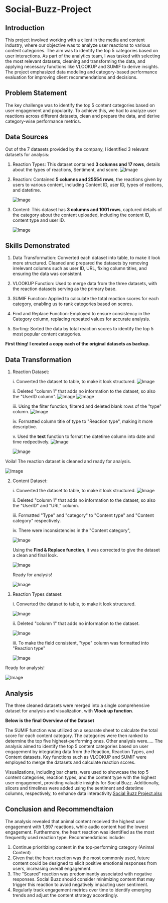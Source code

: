 # Social-Buzz-Project
## Introduction
This project involved working with a client in the media and content industry, where our objective was to analyze user reactions to various content categories. The aim was to identify the top 5 categories based on user interactions. As part of the analytics team, I was tasked with selecting the most relevant datasets, cleaning and transforming the data, and applying necessary functions like VLOOKUP and SUMIF to derive insights. The project emphasized data modeling and category-based performance evaluation for improving client recommendations and decisions.

## Problem Statement
The key challenge was to identify the top 5 content categories based on user engagement and popularity. To achieve this, we had to analyze user reactions across different datasets, clean and prepare the data, and derive category-wise performance metrics.

## Data Sources
 Out of the 7 datasets provided by the company, I identified 3 relevant datasets for analysis:
 1. Reaction Types: This dataset contained **3 columns and 17 rows**, details about the types of reactions, Sentiment, and score.
      ![Image](https://github.com/user-attachments/assets/3baf4fc8-76a5-4f50-8d52-5167be70001c)

 3. Reaction: Contained **5 columns and 25554 rows**, the reactions given by users to various content, including Content ID, user ID, types of reations, and datetime.

     ![Image](https://github.com/user-attachments/assets/0dcacea5-d837-4550-9ea3-455df22a52d6)
 
 5. Content: This dataset has **3 columns and 1001 rows**, captured details of the category about the content uploaded, including the content ID, content type and user ID.

     ![Image](https://github.com/user-attachments/assets/6608c7e2-5231-47db-943e-566253bc5c3c)

## Skills Demonstrated
1. Data Transformation: Converted each dataset into table, to make it look more structured. Cleaned and prepared the datasets by removing irrelevant columns such as user ID, URL, fixing column titles, and ensuring the data was consistent.

3. VLOOKUP Function: Used to merge data from the three datasets, with the reaction datasets serving as the primary base.
   
4. SUMIF Function: Applied to calculate the total reaction scores for each category, enabling us to rank categories based on scores.

5. Find and Replace Function: Employed to ensure consistency in the Category column, replacing repeated values for accurate analysis.

6. Sorting: Sorted the data by total reaction scores to identify the top 5 most popular content categories.

**First thing! I created a copy each of the original datasets as backup.**

## Data Transformation
1. Reaction Dataset:
   
   i. Converted the dataset to table, to make it look structured.
       ![Image](https://github.com/user-attachments/assets/2391fa17-cac6-4a55-9986-dc6d79314e84)

   ii. Deleted "column 1" that adds no information to the dataset, so also the "UserID column".
     ![Image](https://github.com/user-attachments/assets/9f371f91-f794-4cf8-9238-dff4fcfabbae)  ![Image](https://github.com/user-attachments/assets/c41a06f0-edd3-4efa-ae28-1e70948b94cc)

   iii. Using the filter function, filtered and deleted blank rows of the "type" column.
      ![Image](https://github.com/user-attachments/assets/ae5a85e1-941b-4cce-8ab6-fcec5a13067f)

   iv. Formatted column title of type to "Reaction type", making it more descriptive.   

    v. Used the **text** function to fornat the datetime column into date and time redpectively.
      ![Image](https://github.com/user-attachments/assets/2d28085d-77ad-415b-97ef-2ef940b896ce)

      ![Image](https://github.com/user-attachments/assets/0b266306-6d3c-4912-a044-ad8c983aab44)

Voila! The reaction dataset is cleaned and ready for analysis.
  
   ![Image](https://github.com/user-attachments/assets/c5914fdf-f1b3-4b17-83b3-0357512ca456)

2. Content Dataset:
   
   i. Converted the dataset to table, to make it look structured.
      ![Image](https://github.com/user-attachments/assets/dd1552cb-c2bf-45a5-8974-09ef0875a21e)

   ii. Deleted "column 1" that adds no information to the dataset, so also the "UserID" and "URL" column.
    
   iii. Formatted "Type" and "category" to "Content type" and "Content category" respectively.

   iv. There were inconsistencies in the "Content category",
   
     ![Image](https://github.com/user-attachments/assets/afae8a58-4857-4ed0-92db-56abdeba2f2c)

     Using the **Find & Replace function**, it was corrected to give the dataset a clean and final look.

     ![Image](https://github.com/user-attachments/assets/83787cae-ca41-4486-96d7-7c6787b1fc69)
   
   Ready for analysis!
   
     ![Image](https://github.com/user-attachments/assets/d02a30e8-fdc0-44ec-a88b-c2dab2a2c88b)

4. Reaction Types dataset:
   
   i. Converted the dataset to table, to make it look structured.
   
    ![Image](https://github.com/user-attachments/assets/fbe64dc9-9ec4-41ae-a6dd-fe19d35ac0a8)

   ii. Deleted "column 1" that adds no information to the dataset.
   
    ![Image](https://github.com/user-attachments/assets/8c4aa68d-4007-4e69-8496-7b675d7a4f85)
        
   iii. To make the field consistent, "type" column was formatted into "Reaction type"
 
    ![Image](https://github.com/user-attachments/assets/f5e5c632-e75a-4283-b09a-300454eea4d1)

Ready for analysis!

  ![Image](https://github.com/user-attachments/assets/f5e5c632-e75a-4283-b09a-300454eea4d1)
  
## Analysis
The three cleaned datasets were merged into a single comprehensive dataset for analysis and visualization, with **Vlook up function**.

**Below is the final Overview of the Dataset**




The SUMIF function was utilized on a separate sheet to calculate the total score for each content category. The categories were then ranked to determine the top five highest-performing ones.
Other analysis were.....
The analysis aimed to identify the top 5 content categories based on user engagement by integrating data from the Reaction, Reaction Types, and Content datasets. Key functions such as VLOOKUP and SUMIF were employed to merge the datasets and calculate reaction scores.

Visualizations, including bar charts, were used to showcase the top 5 content categories, reaction types, and the content type with the highest user engagement, providing valuable insights for Social Buzz. Additionally, slicers and timelines were added using the sentiment and datetime columns, respectively, to enhance data interactivity.[Social Buzz Project.xlsx](https://github.com/user-attachments/files/17717611/Social.Buzz.Project.xlsx)


## Conclusion and Recommendtaion
 The analysis revealed that animal content received the highest user engagement with 1,897 reactions, while audio content had the lowest engagement. Furthermore, the heart reaction was identified as the most frequently used reaction type.
Recommendations include:
 1. Continue prioritizing content in the top-performing category (Animal Content)
 2. Given that the heart reaction was the most commonly used, future content could be designed to elicit positive emotional responses from users, increasing overall engagement.
 3. The "Scared" reaction was predominantly associated with negative responses. Social Buzz should consider minimizing content that may trigger this reaction to avoid negatively impacting user sentiment.
 4.  Regularly track engagement metrics over time to identify emerging trends and adjust the content strategy accordingly.



